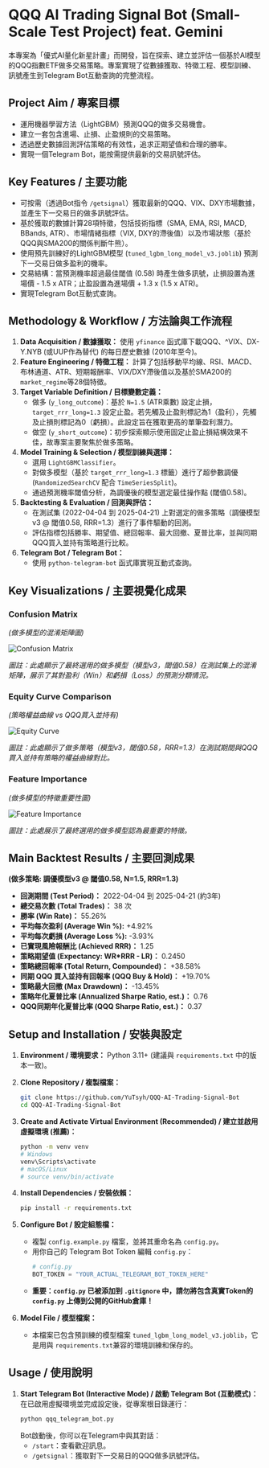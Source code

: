 # QQQ AI Trading Signal Bot (Small-Scale Test Project) feat. Gemini

本專案為「優式AI量化新星計畫」而開發，旨在探索、建立並評估一個基於AI模型的QQQ指數ETF做多交易策略。專案實現了從數據獲取、特徵工程、模型訓練、訊號產生到Telegram Bot互動查詢的完整流程。

## Project Aim / 專案目標
* 運用機器學習方法（LightGBM）預測QQQ的做多交易機會。
* 建立一套包含進場、止損、止盈規則的交易策略。
* 透過歷史數據回測評估策略的有效性，追求正期望值和合理的勝率。
* 實現一個Telegram Bot，能按需提供最新的交易訊號評估。

## Key Features / 主要功能
* 可按需（透過Bot指令 `/getsignal`）獲取最新的QQQ、VIX、DXY市場數據，並產生下一交易日的做多訊號評估。
* 基於獲取的數據計算28項特徵，包括技術指標（SMA, EMA, RSI, MACD, BBands, ATR）、市場情緒指標（VIX, DXY的滯後值）以及市場狀態（基於QQQ與SMA200的關係判斷牛熊）。
* 使用預先訓練好的LightGBM模型 (`tuned_lgbm_long_model_v3.joblib`) 預測下一交易日做多盈利的機率。
* 交易結構：當預測機率超過最佳閾值 (0.58) 時產生做多訊號，止損設置為進場價 - 1.5 x ATR；止盈設置為進場價 + 1.3 x (1.5 x ATR)。
* 實現Telegram Bot互動式查詢。

## Methodology & Workflow / 方法論與工作流程
1.  **Data Acquisition / 數據獲取：** 使用 `yfinance` 函式庫下載QQQ、^VIX、DX-Y.NYB (或UUP作為替代) 的每日歷史數據 (2010年至今)。
2.  **Feature Engineering / 特徵工程：** 計算了包括移動平均線、RSI、MACD、布林通道、ATR、短期報酬率、VIX/DXY滯後值以及基於SMA200的`market_regime`等28個特徵。
3.  **Target Variable Definition / 目標變數定義：**
    * 做多 (`y_long_outcome`)：基於 `N=1.5` (ATR乘數) 設定止損，`target_rrr_long=1.3` 設定止盈。若先觸及止盈則標記為1（盈利），先觸及止損則標記為0（虧損）。此設定旨在獲取更高的單筆盈利潛力。
    * 做空 (`y_short_outcome`)：初步探索顯示使用固定止盈止損結構效果不佳，故專案主要聚焦於做多策略。
4.  **Model Training & Selection / 模型訓練與選擇：**
    * 選用 `LightGBMClassifier`。
    * 對做多模型（基於 `target_rrr_long=1.3` 標籤）進行了超參數調優 (`RandomizedSearchCV` 配合 `TimeSeriesSplit`)。
    * 通過預測機率閾值分析，為調優後的模型選定最佳操作點 (閾值0.58)。
5.  **Backtesting & Evaluation / 回測與評估：**
    * 在測試集 (2022-04-04 到 2025-04-21) 上對選定的做多策略（調優模型v3 @ 閾值0.58, RRR=1.3）進行了事件驅動的回測。
    * 評估指標包括勝率、期望值、總回報率、最大回撤、夏普比率，並與同期QQQ買入並持有策略進行比較。
6.  **Telegram Bot / Telegram Bot：**
    * 使用 `python-telegram-bot` 函式庫實現互動式查詢。

## Key Visualizations / 主要視覺化成果

### Confusion Matrix
*(做多模型的混淆矩陣圖)*

![Confusion Matrix](images/long_model_v3_confusion_matrix.png)

*圖註：此處顯示了最終選用的做多模型（模型v3，閾值0.58）在測試集上的混淆矩陣，展示了其對盈利（Win）和虧損（Loss）的預測分類情況。*

### Equity Curve Comparison
*(策略權益曲線 vs QQQ買入並持有)*

![Equity Curve](images/long_strategy_v3_equity_curve.png) 

*圖註：此處顯示了做多策略（模型v3，閾值0.58，RRR=1.3）在測試期間與QQQ買入並持有策略的權益曲線對比。*

### Feature Importance
*(做多模型的特徵重要性圖)*

![Feature Importance](images/long_model_v3_feature_importance.png)

*圖註：此處展示了最終選用的做多模型認為最重要的特徵。*

## Main Backtest Results / 主要回測成果 
**(做多策略: 調優模型v3 @ 閾值0.58, N=1.5, RRR=1.3)**
* **回測期間 (Test Period)：** 2022-04-04 到 2025-04-21 (約3年)
* **總交易次數 (Total Trades)：** 38 次
* **勝率 (Win Rate)：** 55.26%
* **平均每次盈利 (Average Win %):** +4.92%
* **平均每次虧損 (Average Loss %):** -3.93%
* **已實現風險報酬比 (Achieved RRR)：** 1.25
* **策略期望值 (Expectancy: WR\*RRR - LR)：** 0.2450
* **策略總回報率 (Total Return, Compounded)：** +38.58%
* **同期 QQQ 買入並持有回報率 (QQQ Buy & Hold)：** +19.70%
* **策略最大回撤 (Max Drawdown)：** -13.45%
* **策略年化夏普比率 (Annualized Sharpe Ratio, est.)：** 0.76
* **QQQ同期年化夏普比率 (QQQ Sharpe Ratio, est.)：** 0.37

## Setup and Installation / 安裝與設定
1.  **Environment / 環境要求：** Python 3.11+ (建議與 `requirements.txt` 中的版本一致)。
2.  **Clone Repository / 複製檔案：**
    ```bash
    git clone https://github.com/YuTsyh/QQQ-AI-Trading-Signal-Bot
    cd QQQ-AI-Trading-Signal-Bot
    ```
3.  **Create and Activate Virtual Environment (Recommended) / 建立並啟用虛擬環境 (推薦)：**
    ```bash
    python -m venv venv
    # Windows
    venv\Scripts\activate
    # macOS/Linux
    # source venv/bin/activate
    ```
4.  **Install Dependencies / 安裝依賴：**
    ```bash
    pip install -r requirements.txt
    ```
5.  **Configure Bot / 設定組態檔：**
    * 複製 `config.example.py` 檔案，並將其重命名為 `config.py`。
    * 用你自己的 Telegram Bot Token 編輯 `config.py`：
        ```python
        # config.py
        BOT_TOKEN = "YOUR_ACTUAL_TELEGRAM_BOT_TOKEN_HERE"
        ```
    * **重要：`config.py` 已被添加到 `.gitignore` 中，請勿將包含真實Token的 `config.py` 上傳到公開的GitHub倉庫！**

6.  **Model File / 模型檔案：**
    * 本檔案已包含預訓練的模型檔案 `tuned_lgbm_long_model_v3.joblib`，它是用與 `requirements.txt`兼容的環境訓練和保存的。

## Usage / 使用說明
1.  **Start Telegram Bot (Interactive Mode) / 啟動 Telegram Bot (互動模式)：**
    在已啟用虛擬環境並完成設定後，從專案根目錄運行：
    ```bash
    python qqq_telegram_bot.py
    ```
    Bot啟動後，你可以在Telegram中與其對話：
    * `/start`：查看歡迎訊息。
    * `/getsignal`：獲取對下一交易日的QQQ做多訊號評估。
